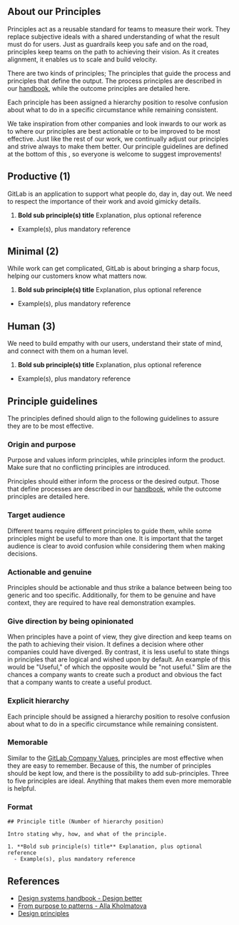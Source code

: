 ## About our Principles

Principles act as a reusable standard for teams to measure their work. They replace subjective ideals with a shared understanding of what the result must do for users. Just as guardrails keep you safe and on the road, principles keep teams on the path to achieving their vision. As it creates alignment, it enables us to scale and build velocity.

There are two kinds of principles; The principles that guide the process and principles that define the output. The process principles are described in our [handbook](https://about.gitlab.com/handbook/product/#product-principles), while the outcome principles are detailed here.

Each principle has been assigned a hierarchy position to resolve confusion about what to do in a specific circumstance while remaining consistent.

We take inspiration from other companies and look inwards to our work as to where our principles are best actionable or to be improved to be most effective. Just like the rest of our work, we continually adjust our principles and strive always to make them better. Our principle guidelines are defined at the bottom of this , so everyone is welcome to suggest improvements!

## Productive (1)

GitLab is an application to support what people do, day in, day out. We need to respect the importance of their work and avoid gimicky details.

1. **Bold sub principle(s) title** Explanation, plus optional reference
  - Example(s), plus mandatory reference

## Minimal (2)

While work can get complicated, GitLab is about bringing a sharp focus, helping our customers know what matters now.

1. **Bold sub principle(s) title** Explanation, plus optional reference
  - Example(s), plus mandatory reference

## Human (3)

We need to build empathy with our users, understand their state of mind, and connect with them on a human level.

1. **Bold sub principle(s) title** Explanation, plus optional reference
  - Example(s), plus mandatory reference

## Principle guidelines

The principles defined should align to the following guidelines to assure they are to be most effective. 

### Origin and purpose

Purpose and values inform principles, while principles inform the product. Make sure that no conflicting principles are introduced.

Principles should either inform the process or the desired output. Those that define processes are described in our [handbook](https://about.gitlab.com/handbook/product/#product-principles), while the outcome principles are detailed here.

### Target audience

Different teams require different principles to guide them, while some principles might be useful to more than one. It is important that the target audience is clear to avoid confusion while considering them when making decisions.

### Actionable and genuine

Principles should be actionable and thus strike a balance between being too generic and too specific. Additionally, for them to be genuine and have context, they are required to have real demonstration examples.

### Give direction by being opinionated

When principles have a point of view, they give direction and keep teams on the path to achieving their vision. It defines a decision where other companies could have diverged. By contrast, it is less useful to state things in principles that are logical and wished upon by default. An example of this would be "Useful," of which the opposite would be "not useful." Slim are the chances a company wants to create such a product and obvious the fact that a company wants to create a useful product.

### Explicit hierarchy

Each principle should be assigned a hierarchy position to resolve confusion about what to do in a specific circumstance while remaining consistent.

### Memorable

Similar to the [GitLab Company Values](https://about.gitlab.com/handbook/values/#about-our-values), principles are most effective when they are easy to remember. Because of this, the number of principles should be kept low, and there is the possibility to add sub-principles. Three to five principles are ideal. Anything that makes them even more memorable is helpful.

### Format

```
## Principle title (Number of hierarchy position)

Intro stating why, how, and what of the principle.

1. **Bold sub principle(s) title** Explanation, plus optional reference
  - Example(s), plus mandatory reference
```

## References

- [Design systems handbook - Design better](https://www.designbetter.co/design-systems-handbook/expanding-design-system)
- [From purpose to patterns - Alla Kholmatova](https://speakerdeck.com/craftui/from-purpose-to-patterns)
- [Design principles](https://principles.design/#what-are-design-principles)